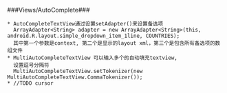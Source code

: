 ###Views/AutoComplete###

	* AutoCompleteTextView通过设置setAdapter()来设置备选项
	  ArrayAdapter<String> adapter = new ArrayAdapter<String>(this, android.R.layout.simple_dropdown_item_1line, COUNTRIES);
	  其中第一个参数是context, 第二个是显示的layout xml，第三个是包含所有备选项的数组文件
	* MultiAutoCompleteTextView 可以输入多个的自动填充textview,
	  设置逗号分隔符
	  MultiAutoCompleteTextView.setTokenizer(new MultiAutoCompleteTextView.CommaTokenizer());
	* //TODO cursor